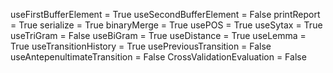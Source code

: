 useFirstBufferElement = True
useSecondBufferElement = False
printReport = True
serialize = True
binaryMerge = True
usePOS = True
useSytax = True
useTriGram = False
useBiGram = True
useDistance = True
useLemma = True
useTransitionHistory = True
usePreviousTransition = False
useAntepenultimateTransition = False
CrossValidationEvaluation = False
